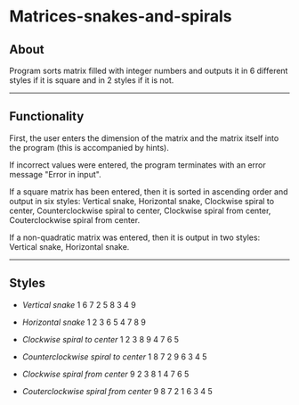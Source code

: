 # Matrices-snakes-and-spirals

## About
Program sorts matrix filled with integer numbers and outputs it in 6 different styles if it is square and in 2 styles if it is not.
***

## Functionality
First, the user enters the dimension of the matrix and the matrix itself into the program (this is accompanied by hints).

If incorrect values were entered, the program terminates with an error message "Error in input".

If a square matrix has been entered, then it is sorted in ascending order and output in six styles: Vertical snake, Horizontal snake, Clockwise spiral to center, Counterclockwise spiral to center, Clockwise spiral from center, Couterclockwise spiral from center.

If a non-quadratic matrix was entered, then it is output in two styles: Vertical snake, Horizontal snake.
***

## Styles

* _Vertical snake_
1 6 7
2 5 8
3 4 9

* _Horizontal snake_
1 2 3
6 5 4
7 8 9

* _Clockwise spiral to center_
1 2 3
8 9 4
7 6 5

* _Counterclockwise spiral to center_
1 8 7
2 9 6
3 4 5

* _Clockwise spiral from center_
9 2 3
8 1 4
7 6 5

* _Couterclockwise spiral from center_
9 8 7
2 1 6
3 4 5

